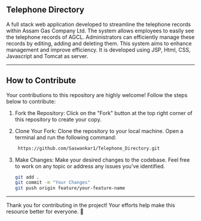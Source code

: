 ## Telephone Directory

A full stack web application developed to streamline the telephone records within Assam Gas Company Ltd. The system allows employees to easily see the telephone records of AGCL. Administrators can efficiently manage these records by editing, adding and deleting them. This system aims to enhance management and improve efficiency. It is developed using JSP, Html, CSS, Javascript and Tomcat as server.

----------------------------------------------------------------------------------------------

## How to Contribute

Your contributions to this repository are highly welcome! Follow the steps below to contribute:

1. Fork the Repository:
   Click on the "Fork" button at the top right corner of this repository to create your copy.

2. Clone Your Fork:
   Clone the repository to your local machine. Open a terminal and run the following command:
   ```bash
    https://github.com/Saswankar1/Telephone_Directory.git
   ```
3. Make Changes:
   Make your desired changes to the codebase. Feel free to work on any topic or address any issues you've identified.
   ```bash
   git add .
   git commit -m "Your Changes"
   git push origin feature/your-feature-name
   ```
----------------------------------------------------------------------------------------------


Thank you for contributing in the project! Your efforts help make this resource better for everyone. 🚀

